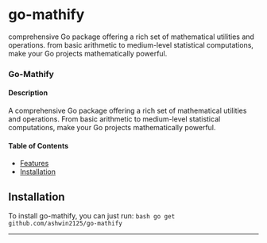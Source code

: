 # go-mathify
comprehensive Go package offering a rich set of mathematical utilities and operations. from basic arithmetic to medium-level statistical computations, make your Go projects mathematically powerful.
### Go-Mathify

#### Description

A comprehensive Go package offering a rich set of mathematical utilities and operations. From basic arithmetic to medium-level statistical computations, make your Go projects mathematically powerful.

#### Table of Contents

- [Features](#features)
- [Installation](#installation)
## Installation 

To install go-mathify, you can just run: ```bash go get github.com/ashwin2125/go-mathify```

---

